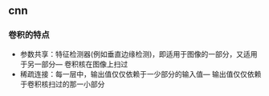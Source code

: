 ## cnn

### 卷积的特点

- 参数共享：特征检测器(例如垂直边缘检测)，即适用于图像的一部分，又适用于另一部分— 卷积核在图像上扫过
- 稀疏连接：每一层中，输出值仅仅依赖于一少部分的输入值— 输出值仅仅依赖于卷积核扫过的那一小部分